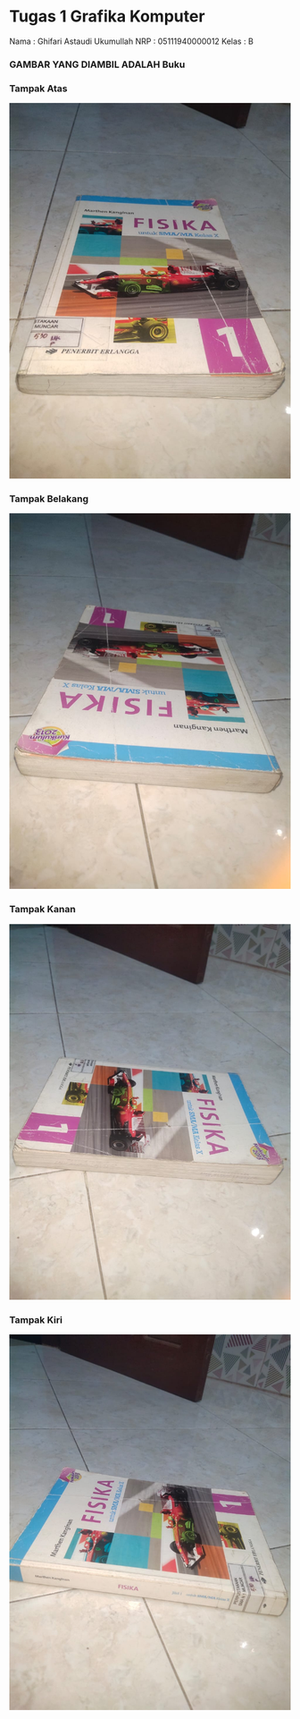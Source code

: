 # Tugas 1 Grafika Komputer

Nama : Ghifari Astaudi Ukumullah
NRP : 05111940000012
Kelas : B

### GAMBAR YANG DIAMBIL ADALAH Buku
### Tampak Atas
<img src ="images/depan atas.jpeg">

### Tampak Belakang
<img src ="images/Belakang atas.jpeg">

### Tampak Kanan
<img src ="images/kanan atas.jpeg">

### Tampak Kiri
<img src ="images/kiri atas.jpeg">
